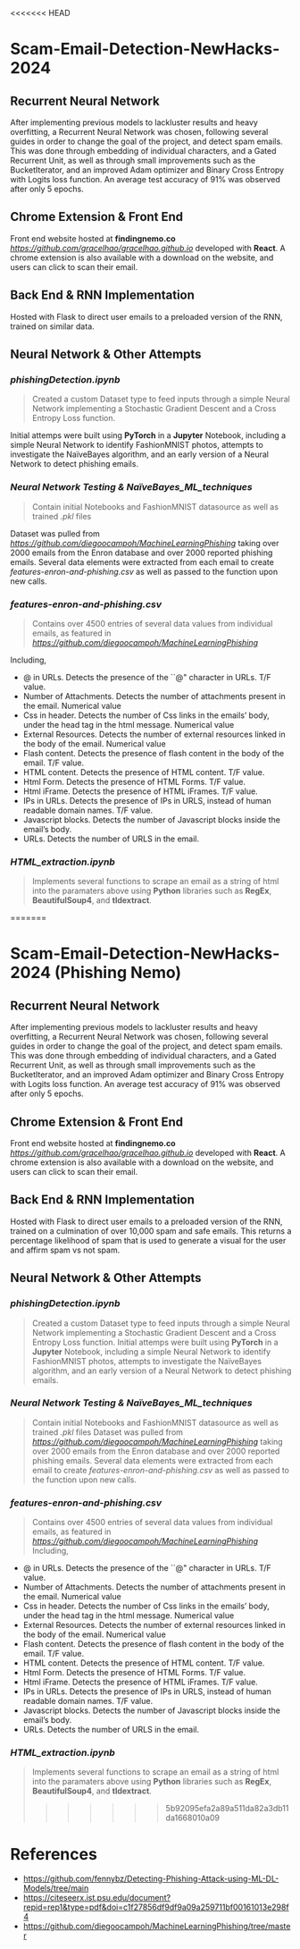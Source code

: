 <<<<<<< HEAD
# Scam-Email-Detection-NewHacks-2024

## Recurrent Neural Network
After implementing previous models to lackluster results and heavy overfitting, a Recurrent Neural Network was chosen, following several guides in order to change the goal of the project, and detect spam emails. This was done through embedding of individual characters, and a Gated Recurrent Unit, as well as through small improvements such as the BucketIterator, and an improved Adam optimizer and Binary Cross Entropy with Logits loss function. An average test accuracy of 91% was observed after only 5 epochs.

## Chrome Extension & Front End
Front end website hosted at **findingnemo.co** *https://github.com/gracelhao/gracelhao.github.io* developed with **React**. A chrome extension is also available with a download on the website, and users can click to scan their email.

## Back End & RNN Implementation
Hosted with Flask to direct user emails to a preloaded version of the RNN, trained on similar data.


## Neural Network & Other Attempts
### *phishingDetection.ipynb*
> Created a custom Dataset type to feed inputs through a simple Neural Network implementing a Stochastic Gradient Descent and a Cross Entropy Loss function.

Initial attemps were built using **PyTorch** in a **Jupyter** Notebook, including a simple Neural Network to identify FashionMNIST photos, attempts to investigate the NaïveBayes algorithm, and an early version of a Neural Network to detect phishing emails.
### *Neural Network Testing & NaïveBayes_ML_techniques*
> Contain initial Notebooks and FashionMNIST datasource as well as trained *.pkl* files

Dataset was pulled from *https://github.com/diegoocampoh/MachineLearningPhishing* taking over 2000 emails from the Enron database and over 2000 reported phishing emails.
Several data elements were extracted from each email to create *features-enron-and-phishing.csv* as well as passed to the function upon new calls.

### *features-enron-and-phishing.csv*
> Contains over 4500 entries of several data values from individual emails, as featured in *https://github.com/diegoocampoh/MachineLearningPhishing*

Including,
- @ in URLs. Detects the presence of the ``@" character in URLs. T/F value.
- Number of Attachments. Detects the number of attachments present in the email. Numerical value
- Css in header. Detects the number of Css links in the emails’ body, under the head tag in the html message. Numerical value
- External Resources. Detects the number of external resources linked in the body of the email. Numerical value
- Flash content. Detects the presence of flash content in the body of the email. T/F value.
- HTML content. Detects the presence of HTML content. T/F value.
- Html Form. Detects the presence of HTML Forms. T/F value.
- Html iFrame. Detects the presence of HTML iFrames. T/F value.
- IPs in URLs. Detects the presence of IPs in URLS, instead of human readable domain names. T/F value.
- Javascript blocks. Detects the number of Javascript blocks inside the email’s body.
- URLs. Detects the number of URLS in the email.

### *HTML_extraction.ipynb*
> Implements several functions to scrape an email as a string of html into the paramaters above using **Python** libraries such as **RegEx**, **BeautifulSoup4**, and **tldextract**.


=======
# Scam-Email-Detection-NewHacks-2024 (Phishing Nemo)

## Recurrent Neural Network
After implementing previous models to lackluster results and heavy overfitting, a Recurrent Neural Network was chosen, following several guides in order to change the goal of the project, and detect spam emails. This was done through embedding of individual characters, and a Gated Recurrent Unit, as well as through small improvements such as the BucketIterator, and an improved Adam optimizer and Binary Cross Entropy with Logits loss function. An average test accuracy of 91% was observed after only 5 epochs.

## Chrome Extension & Front End
Front end website hosted at **findingnemo.co** *https://github.com/gracelhao/gracelhao.github.io* developed with **React**. A chrome extension is also available with a download on the website, and users can click to scan their email.

## Back End & RNN Implementation
Hosted with Flask to direct user emails to a preloaded version of the RNN, trained on a culmination of over 10,000 spam and safe emails. This returns a percentage likelihood of spam that is used to generate a visual for the user and affirm spam vs not spam.


## Neural Network & Other Attempts
### *phishingDetection.ipynb*
> Created a custom Dataset type to feed inputs through a simple Neural Network implementing a Stochastic Gradient Descent and a Cross Entropy Loss function.
Initial attemps were built using **PyTorch** in a **Jupyter** Notebook, including a simple Neural Network to identify FashionMNIST photos, attempts to investigate the NaïveBayes algorithm, and an early version of a Neural Network to detect phishing emails.
### *Neural Network Testing & NaïveBayes_ML_techniques*
> Contain initial Notebooks and FashionMNIST datasource as well as trained *.pkl* files
Dataset was pulled from *https://github.com/diegoocampoh/MachineLearningPhishing* taking over 2000 emails from the Enron database and over 2000 reported phishing emails.
Several data elements were extracted from each email to create *features-enron-and-phishing.csv* as well as passed to the function upon new calls.

### *features-enron-and-phishing.csv*
> Contains over 4500 entries of several data values from individual emails, as featured in *https://github.com/diegoocampoh/MachineLearningPhishing*
Including,
- @ in URLs. Detects the presence of the ``@" character in URLs. T/F value.
- Number of Attachments. Detects the number of attachments present in the email. Numerical value
- Css in header. Detects the number of Css links in the emails’ body, under the head tag in the html message. Numerical value
- External Resources. Detects the number of external resources linked in the body of the email. Numerical value
- Flash content. Detects the presence of flash content in the body of the email. T/F value.
- HTML content. Detects the presence of HTML content. T/F value.
- Html Form. Detects the presence of HTML Forms. T/F value.
- Html iFrame. Detects the presence of HTML iFrames. T/F value.
- IPs in URLs. Detects the presence of IPs in URLS, instead of human readable domain names. T/F value.
- Javascript blocks. Detects the number of Javascript blocks inside the email’s body.
- URLs. Detects the number of URLS in the email.

### *HTML_extraction.ipynb*
> Implements several functions to scrape an email as a string of html into the paramaters above using **Python** libraries such as **RegEx**, **BeautifulSoup4**, and **tldextract**.
>>>>>>> 5b92095efa2a89a511da82a3db11da1668010a09


# References
- https://github.com/fennybz/Detecting-Phishing-Attack-using-ML-DL-Models/tree/main
- https://citeseerx.ist.psu.edu/document?repid=rep1&type=pdf&doi=c1f27856df9df9a09a259711bf00161013e298f4
- https://github.com/diegoocampoh/MachineLearningPhishing/tree/master
